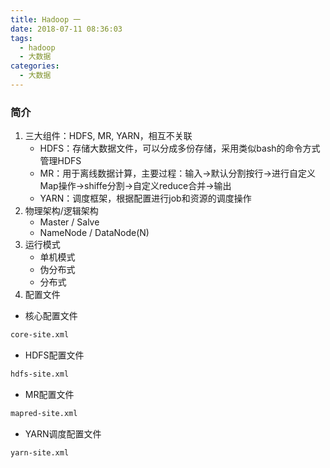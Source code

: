 ```yaml
---
title: Hadoop 一
date: 2018-07-11 08:36:03
tags:
  - hadoop
  - 大数据
categories:
  - 大数据
---
```



### 简介

1. 三大组件：HDFS, MR, YARN，相互不关联
   * HDFS：存储大数据文件，可以分成多份存储，采用类似bash的命令方式管理HDFS
   * MR：用于离线数据计算，主要过程：输入->默认分割按行->进行自定义Map操作->shiffe分割->自定义reduce合并->输出
   * YARN：调度框架，根据配置进行job和资源的调度操作
2. 物理架构/逻辑架构
   * Master / Salve
   * NameNode / DataNode(N)
3. 运行模式
   * 单机模式
   * 伪分布式
   * 分布式
4. 配置文件
  - 核心配置文件
  ```xml
  core-site.xml
  ```
  - HDFS配置文件
  ```xml
  hdfs-site.xml
  ```
  - MR配置文件
  ```xml
  mapred-site.xml
  ```
  - YARN调度配置文件
  ```xml
  yarn-site.xml
  ```
